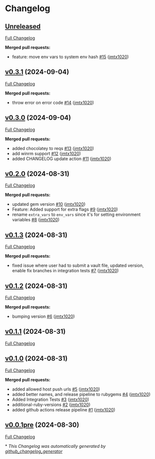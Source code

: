 # Changelog

## [Unreleased](https://github.com/jmtx1020/kitchen-yansible-pusher/tree/HEAD)

[Full Changelog](https://github.com/jmtx1020/kitchen-yansible-pusher/compare/v0.3.1...HEAD)

**Merged pull requests:**

- feature: move env vars to system env hash [\#15](https://github.com/jmtx1020/kitchen-yansible-pusher/pull/15) ([jmtx1020](https://github.com/jmtx1020))

## [v0.3.1](https://github.com/jmtx1020/kitchen-yansible-pusher/tree/v0.3.1) (2024-09-04)

[Full Changelog](https://github.com/jmtx1020/kitchen-yansible-pusher/compare/v0.3.0...v0.3.1)

**Merged pull requests:**

- throw error on error code [\#14](https://github.com/jmtx1020/kitchen-yansible-pusher/pull/14) ([jmtx1020](https://github.com/jmtx1020))

## [v0.3.0](https://github.com/jmtx1020/kitchen-yansible-pusher/tree/v0.3.0) (2024-09-04)

[Full Changelog](https://github.com/jmtx1020/kitchen-yansible-pusher/compare/v0.2.0...v0.3.0)

**Merged pull requests:**

- added chocolatey to reqs [\#13](https://github.com/jmtx1020/kitchen-yansible-pusher/pull/13) ([jmtx1020](https://github.com/jmtx1020))
- add winrm support [\#12](https://github.com/jmtx1020/kitchen-yansible-pusher/pull/12) ([jmtx1020](https://github.com/jmtx1020))
- added CHANGELOG update action [\#11](https://github.com/jmtx1020/kitchen-yansible-pusher/pull/11) ([jmtx1020](https://github.com/jmtx1020))

## [v0.2.0](https://github.com/jmtx1020/kitchen-yansible-pusher/tree/v0.2.0) (2024-08-31)

[Full Changelog](https://github.com/jmtx1020/kitchen-yansible-pusher/compare/v0.1.3...v0.2.0)

**Merged pull requests:**

- updated gem version [\#10](https://github.com/jmtx1020/kitchen-yansible-pusher/pull/10) ([jmtx1020](https://github.com/jmtx1020))
- Feature: Added support for extra flags [\#9](https://github.com/jmtx1020/kitchen-yansible-pusher/pull/9) ([jmtx1020](https://github.com/jmtx1020))
- rename `extra_vars` to `env_vars` since it's for setting environment variables [\#8](https://github.com/jmtx1020/kitchen-yansible-pusher/pull/8) ([jmtx1020](https://github.com/jmtx1020))

## [v0.1.3](https://github.com/jmtx1020/kitchen-yansible-pusher/tree/v0.1.3) (2024-08-31)

[Full Changelog](https://github.com/jmtx1020/kitchen-yansible-pusher/compare/v0.1.2...v0.1.3)

**Merged pull requests:**

- fixed issue where user had to submit a vault file, updated version, enable fix branches in integration tests [\#7](https://github.com/jmtx1020/kitchen-yansible-pusher/pull/7) ([jmtx1020](https://github.com/jmtx1020))

## [v0.1.2](https://github.com/jmtx1020/kitchen-yansible-pusher/tree/v0.1.2) (2024-08-31)

[Full Changelog](https://github.com/jmtx1020/kitchen-yansible-pusher/compare/v0.1.1...v0.1.2)

**Merged pull requests:**

- bumping version [\#6](https://github.com/jmtx1020/kitchen-yansible-pusher/pull/6) ([jmtx1020](https://github.com/jmtx1020))

## [v0.1.1](https://github.com/jmtx1020/kitchen-yansible-pusher/tree/v0.1.1) (2024-08-31)

[Full Changelog](https://github.com/jmtx1020/kitchen-yansible-pusher/compare/v0.1.0...v0.1.1)

## [v0.1.0](https://github.com/jmtx1020/kitchen-yansible-pusher/tree/v0.1.0) (2024-08-31)

[Full Changelog](https://github.com/jmtx1020/kitchen-yansible-pusher/compare/v0.0.1pre...v0.1.0)

**Merged pull requests:**

- added allowed host push urls [\#5](https://github.com/jmtx1020/kitchen-yansible-pusher/pull/5) ([jmtx1020](https://github.com/jmtx1020))
- added better names, and release pipeline to rubygems [\#4](https://github.com/jmtx1020/kitchen-yansible-pusher/pull/4) ([jmtx1020](https://github.com/jmtx1020))
- Added Integration Tests [\#3](https://github.com/jmtx1020/kitchen-yansible-pusher/pull/3) ([jmtx1020](https://github.com/jmtx1020))
- additional-ruby-versions [\#2](https://github.com/jmtx1020/kitchen-yansible-pusher/pull/2) ([jmtx1020](https://github.com/jmtx1020))
- added github actions release pipeline [\#1](https://github.com/jmtx1020/kitchen-yansible-pusher/pull/1) ([jmtx1020](https://github.com/jmtx1020))

## [v0.0.1pre](https://github.com/jmtx1020/kitchen-yansible-pusher/tree/v0.0.1pre) (2024-08-30)

[Full Changelog](https://github.com/jmtx1020/kitchen-yansible-pusher/compare/1bf46ae6cbbff66f85fd2d3857271c44af727b56...v0.0.1pre)



\* *This Changelog was automatically generated by [github_changelog_generator](https://github.com/github-changelog-generator/github-changelog-generator)*
